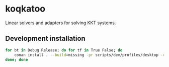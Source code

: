 # koqkatoo

Linear solvers and adapters for solving KKT systems.

## Development installation

```sh
for bt in Debug Release; do for tf in True False; do
    conan install . --build=missing -pr scripts/dev/profiles/desktop -c tools.cmake.cmaketoolchain:generator=Ninja\ Multi-Config -c tools.build:skip_test=$tf -s build_type=$bt -o \*:with_openmp=True -o \*:with_openblas=False -o \*:with_mkl=True -o \*:with_benchmarks=True -o \*:with_tracing=True -o koqkatoo/\*:with_blasfeo=True
done; done
```
